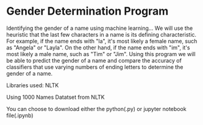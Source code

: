 # Gender Determination Program
Identifying the gender of a name using machine learning... We will use the heuristic that the last few characters in a name is its defining characteristic. For example, if the name ends with "la", it's most likely a female name, such as "Angela" or "Layla". On the other hand, if the name ends with "im", it's most likely a male name, such as "Tim" or "Jim". Using this program we will be able to predict the gender of a name and compare the accuracy of classifiers that use varying numbers of ending letters to determine the gender of a name.

Libraries used: NLTK

Using 1000 Names Datatset from NLTK

You can choose to download either the python(.py) or jupyter notebook file(.ipynb)
